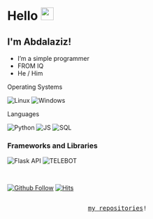 # Hello   <img src="https://media.tenor.com/2P7N3XLLc6EAAAAi/anime.gif" width="29px">
## I'm Abdalaziz!

-  I’m a simple programmer
-  FROM IQ
-  He / Him



Operating Systems

![Linux](https://img.shields.io/badge/-Linux-green?logo=linux)
![Windows](https://img.shields.io/badge/-Windows-blue?logo=windows)

Languages

![Python](https://img.shields.io/badge/-Python-blue?logo=python)
![JS](https://img.shields.io/badge/-javascript-blue?logo=javascript)
![SQL](https://img.shields.io/badge/-SQL-orange?logo=sql)

### Frameworks and Libraries

![Flask API](https://img.shields.io/badge/-Flask%20API-lightgrey?logo=flask)
![TELEBOT](https://img.shields.io/badge/-telebot%20API-lightgrey?logo=telebot)

<br/>

[![Github Follow](https://img.shields.io/github/followers/heeranwalnitish?label=Follow%20Me&style=social)](https://github.com/daddyhigh)
[![Hits](https://hits.seeyoufarm.com/api/count/incr/badge.svg?url=https%3A%2F%2Fgithub.com%2Fdaddyhigh&count_bg=%2322C0D7&title_bg=%232C4CD3&icon=influxdb.svg&icon_color=%2368D1AB&title=HITS&edge_flat=false)](https://hits.seeyoufarm.com)
<p align="center">
  <samp>
    <br>
     <a href="https://github.com/daddyhigh?tab=repositories">my repositories</a>!
  </samp>
</p>
